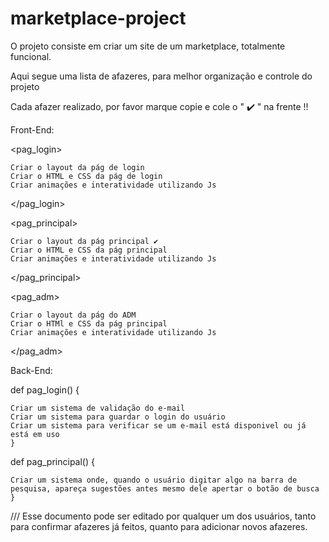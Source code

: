 # marketplace-project
O projeto consiste em criar um site de um marketplace, totalmente funcional.

Aqui segue uma lista de afazeres, para melhor organização e controle do projeto

Cada afazer realizado, por favor marque copie e cole o " ✔️ " na frente !!

Front-End:

  <pag_login> 
  
    Criar o layout da pág de login
    Criar o HTML e CSS da pág de login  
    Criar animações e interatividade utilizando Js
    
  </pag_login>
    
  <pag_principal> 
  
    Criar o layout da pág principal ✔️
    Criar o HTML e CSS da pág principal
    Criar animações e interatividade utilizando Js
    
  </pag_principal>
    
  <pag_adm>
    
    Criar o layout da pág do ADM
    Criar o HTMl e CSS da pág principal
    Criar animações e interatividade utilizando Js
    
  </pag_adm>
  
Back-End:

  def pag_login() {
  
    Criar um sistema de validação do e-mail
    Criar um sistema para guardar o login do usuário
    Criar um sistema para verificar se um e-mail está disponivel ou já está em uso
    }
    
  def pag_principal() {
  
    Criar um sistema onde, quando o usuário digitar algo na barra de pesquisa, apareça sugestões antes mesmo dele apertar o botão de busca
    }
    
/// Esse documento pode ser editado por qualquer um dos usuários, tanto para confirmar afazeres já feitos, quanto para adicionar novos afazeres.
